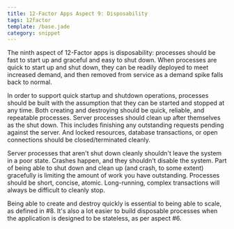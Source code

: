 ```yaml
---
title: 12-Factor Apps Aspect 9: Disposability
tags: 12factor
template: /base.jade
category: snippet
---
```


The ninth aspect of 12-Factor apps is disposability: processes should be fast to start up and graceful and easy to shut down. When processes are quick to start up and shut down, they can be readily deployed to meet increased demand, and then removed from service as a demand spike falls back to normal.

In order to support quick startup and shutdown operations, processes should be built with the assumption that they can be started and stopped at any time. Both creating and destroying should be quick, reliable, and repeatable processes. Server processes should clean up after themselves as the shut down. This includes finishing any outstanding requests pending against the server. And locked resources, database transactions, or open connections should be closed/terminated cleanly.

Server processes that aren't shut down cleanly shouldn't leave the system in a poor state. Crashes happen, and they shouldn't disable the system. Part of being able to shut down and clean up (and crash, to some extent) gracefully is limiting the amount of work you have outstanding. Processes should be short, concise, atomic. Long-running, complex transactions will always be difficult to cleanly stop.

Being able to create and destroy quickly is essential to being able to scale, as defined in #8. It's also a lot easier to build disposable processes when the application is designed to be stateless, as per aspect #6.
